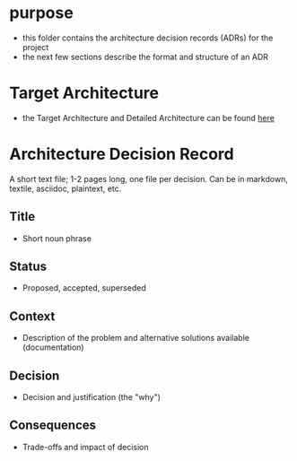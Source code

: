 # purpose

- this folder contains the architecture decision records (ADRs) for the project
- the next few sections describe the format and structure of an ADR

# Target Architecture
- the Target Architecture and Detailed Architecture can be found [here](101-target-architecture.md)
# Architecture Decision Record

A short text file; 1-2 pages long, one file per decision. Can be in markdown, textile, asciidoc, plaintext, etc.

## Title

- Short noun phrase

## Status

- Proposed, accepted, superseded

## Context

- Description of the problem and alternative solutions available (documentation)

## Decision

- Decision and justification (the "why")

## Consequences

- Trade-offs and impact of decision
